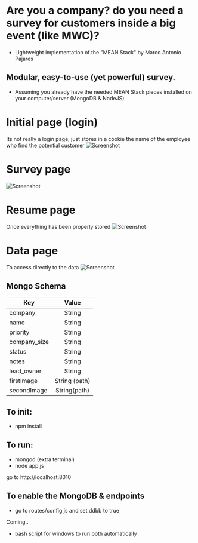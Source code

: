 # Are you a company? do you need a survey for customers inside a big event (like MWC)?
- Lightweight implementation of the "MEAN Stack"
by Marco Antonio Pajares
## Modular, easy-to-use (yet powerful) survey.

- Assuming you already have the needed MEAN Stack pieces installed on your computer/server (MongoDB & NodeJS)

# Initial page (login)
Its not really a login page, just stores in a cookie the name of the employee who find the potential customer
![Screenshot](http://s2.postimg.org/kk57jetgp/Captura_de_pantalla_2016_02_06_a_las_11_10_16.png)
# Survey page
![Screenshot](http://s14.postimg.org/kro1rn481/Captura_de_pantalla_2016_02_06_a_las_11_12_11.png)
# Resume page
Once everything has been properly stored
![Screenshot](http://s18.postimg.org/qkmmbte5l/Captura_de_pantalla_2016_02_06_a_las_11_13_07.png)
# Data page
To access directly to the data
![Screenshot](http://s24.postimg.org/400pbo83p/Captura_de_pantalla_2016_02_06_a_las_11_14_33.png)

## Mongo Schema
| Key           | Value           |
| ------------- |:---------------:| 
| company      	| String        	|
| name         	| String        	|
| priority     	| String        	|
| company_size 	| String        	|
| status       	| String        	|
| notes        	| String        	|
| lead_owner   	| String        	|
| firstImage   	| String (path) 	|
| secondImage  	|  String(path) 	|

## To init:

- npm install

## To run:

- mongod (extra terminal)
- node app.js

go to http://localhost:8010

## To enable the MongoDB & endpoints

- go to routes/config.js and set ddbb to true

Coming..
- bash script for windows to run both automatically
